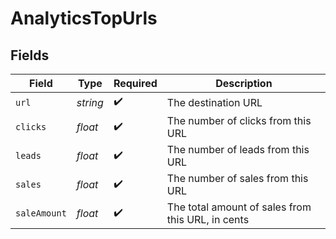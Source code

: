 # AnalyticsTopUrls


## Fields

| Field                                             | Type                                              | Required                                          | Description                                       |
| ------------------------------------------------- | ------------------------------------------------- | ------------------------------------------------- | ------------------------------------------------- |
| `url`                                             | *string*                                          | :heavy_check_mark:                                | The destination URL                               |
| `clicks`                                          | *float*                                           | :heavy_check_mark:                                | The number of clicks from this URL                |
| `leads`                                           | *float*                                           | :heavy_check_mark:                                | The number of leads from this URL                 |
| `sales`                                           | *float*                                           | :heavy_check_mark:                                | The number of sales from this URL                 |
| `saleAmount`                                      | *float*                                           | :heavy_check_mark:                                | The total amount of sales from this URL, in cents |